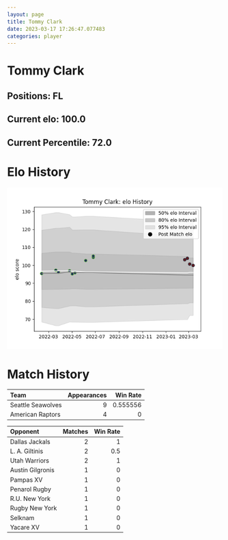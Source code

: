 ```yaml
---  
layout: page  
title: Tommy Clark  
date: 2023-03-17 17:26:47.077483  
categories: player  
---
```

# Tommy Clark

## Positions: FL

## Current elo: 100.0

## Current Percentile: 72.0

# Elo History


![elo history](history_TommyClark.png)
# Match History


| Team              |   Appearances |   Win Rate |
|:------------------|--------------:|-----------:|
| Seattle Seawolves |             9 |   0.555556 |
| American Raptors  |             4 |   0        |

| Opponent         |   Matches |   Win Rate |
|:-----------------|----------:|-----------:|
| Dallas Jackals   |         2 |        1   |
| L. A. Giltinis   |         2 |        0.5 |
| Utah Warriors    |         2 |        1   |
| Austin Gilgronis |         1 |        0   |
| Pampas XV        |         1 |        0   |
| Penarol Rugby    |         1 |        0   |
| R.U. New York    |         1 |        0   |
| Rugby New York   |         1 |        0   |
| Selknam          |         1 |        0   |
| Yacare XV        |         1 |        0   |